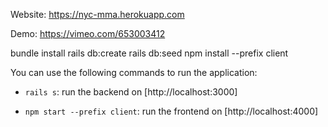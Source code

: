 Website: https://nyc-mma.herokuapp.com

Demo: https://vimeo.com/653003412







bundle install
rails db:create
rails db:seed
npm install --prefix client


You can use the following commands to run the application:

- `rails s`: run the backend on 
[http://localhost:3000]

- `npm start --prefix client`: run the frontend on
[http://localhost:4000]


